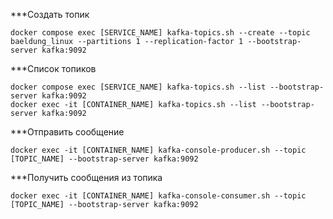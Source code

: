 ***Создать топик
```shell
docker compose exec [SERVICE_NAME] kafka-topics.sh --create --topic baeldung_linux --partitions 1 --replication-factor 1 --bootstrap-server kafka:9092
```

***Список топиков
```shell
docker compose exec [SERVICE_NAME] kafka-topics.sh --list --bootstrap-server kafka:9092
docker exec -it [CONTAINER_NAME] kafka-topics.sh --list --bootstrap-server kafka:9092
```

***Отправить сообщение
```shell
docker exec -it [CONTAINER_NAME] kafka-console-producer.sh --topic [TOPIC_NAME] --bootstrap-server kafka:9092
```

***Получить сообщения из топика
```shell
docker exec -it [CONTAINER_NAME] kafka-console-consumer.sh --topic [TOPIC_NAME] --bootstrap-server kafka:9092
```